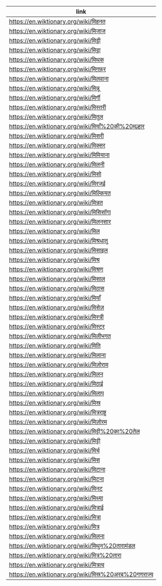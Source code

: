 |link|
|----|
|https://en.wiktionary.org/wiki/मिहनत|
|https://en.wiktionary.org/wiki/मिजाज|
|https://en.wiktionary.org/wiki/मिट्ठी|
|https://en.wiktionary.org/wiki/मिट्ठा|
|https://en.wiktionary.org/wiki/मिथक|
|https://en.wiktionary.org/wiki/मिग़फ़र|
|https://en.wiktionary.org/wiki/मिलवाना|
|https://en.wiktionary.org/wiki/मिन्नू|
|https://en.wiktionary.org/wiki/मिर्गी|
|https://en.wiktionary.org/wiki/मिस्तरी|
|https://en.wiktionary.org/wiki/मितुल|
|https://en.wiktionary.org/wiki/मियाँ%20की%20मल्हार|
|https://en.wiktionary.org/wiki/मिसरी|
|https://en.wiktionary.org/wiki/मिक्सर|
|https://en.wiktionary.org/wiki/मिमियाना|
|https://en.wiktionary.org/wiki/मिलनी|
|https://en.wiktionary.org/wiki/मिसो|
|https://en.wiktionary.org/wiki/मिरजई|
|https://en.wiktionary.org/wiki/मिल्कियत|
|https://en.wiktionary.org/wiki/मिन्नत|
|https://en.wiktionary.org/wiki/मिसिसॉगा|
|https://en.wiktionary.org/wiki/मिलनसार|
|https://en.wiktionary.org/wiki/मिल|
|https://en.wiktionary.org/wiki/मिश्रधातु|
|https://en.wiktionary.org/wiki/मिसाइल|
|https://en.wiktionary.org/wiki/मिश्र|
|https://en.wiktionary.org/wiki/मिश्रण|
|https://en.wiktionary.org/wiki/मिसाल|
|https://en.wiktionary.org/wiki/मिठास|
|https://en.wiktionary.org/wiki/मियाँ|
|https://en.wiktionary.org/wiki/मिसेज़|
|https://en.wiktionary.org/wiki/मिस्त्री|
|https://en.wiktionary.org/wiki/मिस्टर|
|https://en.wiktionary.org/wiki/मिलीभगत|
|https://en.wiktionary.org/wiki/मिति|
|https://en.wiktionary.org/wiki/मिलाना|
|https://en.wiktionary.org/wiki/मिज़ोराम|
|https://en.wiktionary.org/wiki/मिलन|
|https://en.wiktionary.org/wiki/मिठाई|
|https://en.wiktionary.org/wiki/मिलाप|
|https://en.wiktionary.org/wiki/मिस्र|
|https://en.wiktionary.org/wiki/मित्रराष्ट्र|
|https://en.wiktionary.org/wiki/मिज़ोरम|
|https://en.wiktionary.org/wiki/मिट्टी%20का%20तेल|
|https://en.wiktionary.org/wiki/मिट्टी|
|https://en.wiktionary.org/wiki/मिर्च|
|https://en.wiktionary.org/wiki/मिस|
|https://en.wiktionary.org/wiki/मिटाना|
|https://en.wiktionary.org/wiki/मिटना|
|https://en.wiktionary.org/wiki/मिनट|
|https://en.wiktionary.org/wiki/मिथ्या|
|https://en.wiktionary.org/wiki/मित्राई|
|https://en.wiktionary.org/wiki/मित्रा|
|https://en.wiktionary.org/wiki/मित्र|
|https://en.wiktionary.org/wiki/मिलना|
|https://en.wiktionary.org/wiki/मिथुन%20तारामंडल|
|https://en.wiktionary.org/wiki/मित्र%20तारा|
|https://en.wiktionary.org/wiki/मित्रत्व|
|https://en.wiktionary.org/wiki/मिस्र%20अरब%20गणराज्य|

